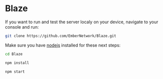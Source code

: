 # Blaze

If you want to run and test the server localy on your device, navigate to your console and run:

```bash
git clone https://github.com/EmberNetwork/Blaze.git
```
Make sure you have [nodejs](https://nodejs.org) installed for these next steps:
```bash
cd Blaze
```
```bash
npm install
```
```bash
npm start
```
